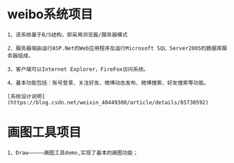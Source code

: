 weibo系统项目
=================================
    1、该系统基于B/S结构，即采用浏览器/服务器模式
 
    2、服务器端由运行ASP.Net的Web应用程序及运行Microsoft SQL Server2005的数据库服务器组成，

    3、客户端可以Internet Explorer，FireFox访问系统。
 
    4、基本功能包括：账号登录、关注好友、微博动态发布、微博搜索、好友搜索等功能。
 
    [系统设计说明](https://blog.csdn.net/weixin_40449300/article/details/85730592) 





画图工具项目
=================================
    1、Draw—————画图工具demo,实现了基本的画图功能；		
